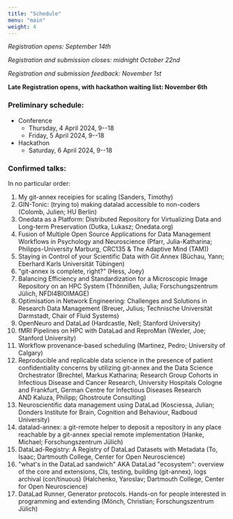 ```yaml
---
title: "Schedule"
menu: "main"
weight: 4
---
```


*Registration opens: September 14th*

*Registration and submission closes: midnight October 22nd*

*Registration and submission feedback: November 1st*

**Late Registration opens, with hackathon waiting list: November 6th**

### Preliminary schedule:

- Conference
  - Thursday, 4 April 2024, 9--18
  - Friday, 5 April 2024, 9--18
- Hackathon
  - Saturday, 6 April 2024, 9--18

### Confirmed talks:

In no particular order:

1. My git-annex receipies for scaling (Sanders, Timothy)
2. GIN-Tonic: (trying to) making datalad accessible to non-coders (Colomb, Julien; HU Berlin)
3. Onedata as a Platform: Distributed Repository for Virtualizing Data and Long-term Preservation (Dutka, Lukasz; Onedata.org)
4. Fusion of Multiple Open Source Applications for Data Management Workflows in Psychology and Neuroscience (Pfarr, Julia-Katharina; Philipps-University Marburg, CRC135 & The Adaptive Mind (TAM))
5. Staying in Control of your Scientific Data with Git Annex (Büchau, Yann; Eberhard Karls Universität Tübingen)
6. "git-annex is complete, right?" (Hess, Joey)
7. Balancing Efficiency and Standardization for a Microscopic Image Repository on an HPC System (Thönnißen, Julia; Forschungszentrum Jülich, NFDI4BIOIMAGE)
8. Optimisation in Network Engineering: Challenges and Solutions in Research Data Management (Breuer, Julius; Technische Universität Darmstadt, Chair of Fluid Systems)
9. OpenNeuro and DataLad (Hardcastle, Nell; Stanford University)
10. fMRI Pipelines on HPC with DataLad and ReproMan (Wexler, Joe; Stanford University)
11. Workflow provenance-based scheduling (Martinez, Pedro; University of Calgary)
12. Reproducible and replicable data science in the presence of patient  confidentiality concerns by utilizing git-annex and the Data Science Orchestrator (Brechtel, Markus Katharina; Research Group Cohorts in Infectious Disease and Cancer Research, University Hospitals Cologne and Frankfurt, German Centre for Infectious Diseases Research AND Kaluza, Philipp; Ghostroute Consulting)
13. Neuroscientific data management using DataLad (Kosciessa, Julian; Donders Institute for Brain, Cognition and Behaviour, Radboud University)
14. datalad-annex: a git-remote helper to deposit a repository in any place reachable by a git-annex special remote implementation (Hanke, Michael; Forschungszentrum Jülich)
15. DataLad-Registry: A Registry of DataLad Datasets with Metadata (To, Isaac; Dartmouth College, Center for Open Neuroscience)
16. "what's in the DataLad sandwich" AKA DataLad "ecosystem": overview of the core and extensions, CIs, testing, building (git-annex), logs archival (con/tinuous) (Halchenko, Yaroslav; Dartmouth College, Center for Open Neuroscience)
17. DataLad Runner, Generator protocols. Hands-on for people interested in programming and extending (Mönch, Christian; Forschungszentrum Jülich)
